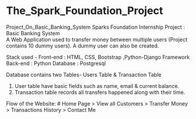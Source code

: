 # The_Spark_Foundation_Project
Project_On_Basic_Banking_System
Sparks Foundation Internship Project : Basic Banking System  
A Web Application used to transfer money between multiple users (Project contains 10 dummy users). A dummy user can also be created.  

Stack used - 
Front-end : HTML, CSS, Bootstrap ,Python-Django Framework
Back-end : Python
Database : Postgresql  

Database contains two Tables- Users Table & Transaction Table 
1. User table have basic fields such as name, email & current balance. 
2. Transaction table records all transfers happened along with their time.  

Flow of the Website: # Home Page > View all Customers > Transfer Money > Transactions History > Contact Me

